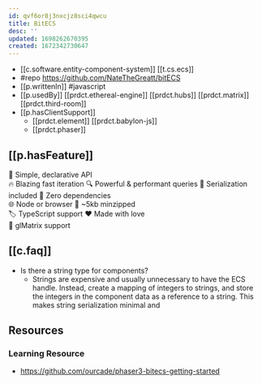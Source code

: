 ```yaml
---
id: qvf6or8j3nxcjz8sci4qwcu
title: BitECS
desc: ''
updated: 1698262670395
created: 1672342730647
---
```


- [[c.software.entity-component-system]] [[t.cs.ecs]]
- #repo https://github.com/NateTheGreatt/bitECS
- [[p.writtenIn]] #javascript
- [[p.usedBy]] [[prdct.ethereal-engine]] [[prdct.hubs]] [[prdct.matrix]] [[prdct.third-room]]
- [[p.hasClientSupport]]
  - [[prdct.element]] [[prdct.babylon-js]]
  - [[prdct.phaser]]

## [[p.hasFeature]]

🔮 Simple, declarative API 	
🔥 Blazing fast iteration
🔍 Powerful & performant queries 
💾 Serialization included
🍃 Zero dependencies 	
🌐 Node or browser
🤏 ~5kb minzipped 	
🏷 TypeScript support
❤ Made with love 	
🔺 glMatrix support

## [[c.faq]]

- Is there a string type for components?
  - Strings are expensive and usually unnecessary to have the ECS handle. Instead, create a mapping of integers to strings, and store the integers in the component data as a reference to a string. This makes string serialization minimal and  

## Resources

### Learning Resource

- https://github.com/ourcade/phaser3-bitecs-getting-started


